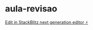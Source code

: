 # aula-revisao

[Edit in StackBlitz next generation editor ⚡️](https://stackblitz.com/~/github.com/na1yy/aula-revisao)